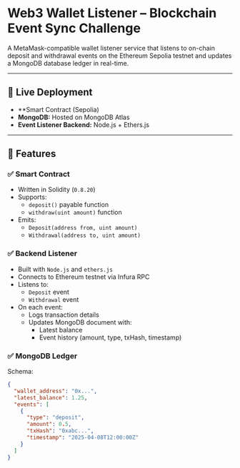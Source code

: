 # Web3 Wallet Listener – Blockchain Event Sync Challenge

A MetaMask-compatible wallet listener service that listens to on-chain deposit and withdrawal events on the Ethereum Sepolia testnet and updates a MongoDB database ledger in real-time.

---

## 🔗 Live Deployment

- **Smart Contract (Sepolia)
- **MongoDB:** Hosted on MongoDB Atlas
- **Event Listener Backend:** Node.js + Ethers.js

---

## 🧩 Features

### ✅ Smart Contract
- Written in Solidity (`0.8.20`)
- Supports:
  - `deposit()` payable function
  - `withdraw(uint amount)` function
- Emits:
  - `Deposit(address from, uint amount)`
  - `Withdrawal(address to, uint amount)`

### ✅ Backend Listener
- Built with `Node.js` and `ethers.js`
- Connects to Ethereum testnet via Infura RPC
- Listens to:
  - `Deposit` event
  - `Withdrawal` event
- On each event:
  - Logs transaction details
  - Updates MongoDB document with:
    - Latest balance
    - Event history (amount, type, txHash, timestamp)

### ✅ MongoDB Ledger
Schema:
```json
{
  "wallet_address": "0x...",
  "latest_balance": 1.25,
  "events": [
    {
      "type": "deposit",
      "amount": 0.5,
      "txHash": "0xabc...",
      "timestamp": "2025-04-08T12:00:00Z"
    }
  ]
}
